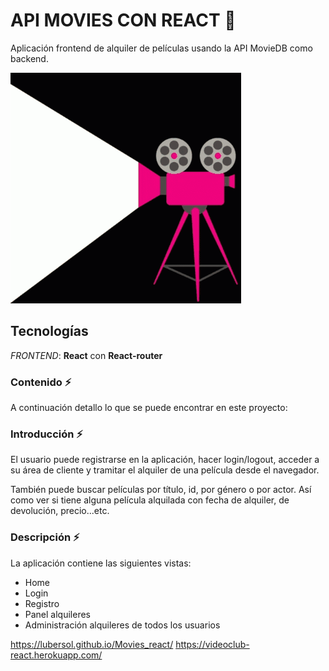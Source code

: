  # API MOVIES CON REACT :movie_camera:

Aplicación frontend de alquiler de películas usando la API MovieDB como backend.

![Screenshot](tenor.gif)

## Tecnologías 

*FRONTEND*: **React** con  **React-router**

### Contenido :zap:

A continuación detallo lo que se puede encontrar en este proyecto:

### Introducción :zap:

El usuario puede registrarse en la aplicación, hacer login/logout, acceder a su área de cliente y tramitar el alquiler de una película desde el navegador.

También puede buscar películas por título, id, por género o por actor. Así como ver si tiene alguna película alquilada con fecha de alquiler, de devolución, precio...etc.

### Descripción :zap:

La aplicación contiene las siguientes vistas:

* Home
* Login
* Registro
* Panel alquileres
* Administración alquileres de todos los usuarios

https://lubersol.github.io/Movies_react/
https://videoclub-react.herokuapp.com/













